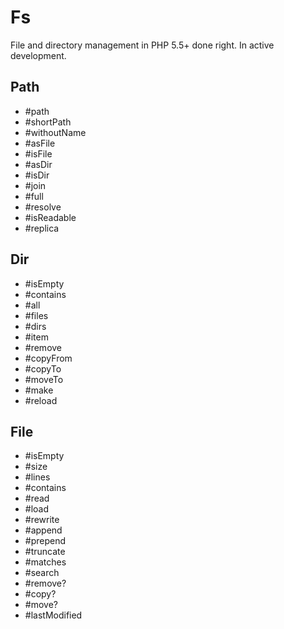# Fs

File and directory management in PHP 5.5+ done right.
In active development.

## Path

- #path
- #shortPath
- #withoutName
- #asFile
- #isFile
- #asDir
- #isDir
- #join
- #full
- #resolve
- #isReadable
- #replica

## Dir

- #isEmpty
- #contains
- #all
- #files
- #dirs
- #item
- #remove
- #copyFrom
- #copyTo
- #moveTo
- #make
- #reload

## File

- #isEmpty
- #size
- #lines
- #contains
- #read
- #load
- #rewrite
- #append
- #prepend
- #truncate
- #matches
- #search
- #remove?
- #copy?
- #move?
- #lastModified
